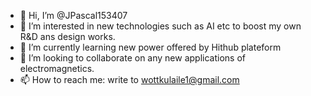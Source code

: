- 👋 Hi, I’m @JPascal153407
- 👀 I’m interested in new technologies such as AI etc to boost my own R&D ans design works.
- 🌱 I’m currently learning new power offered by Hithub plateform 
- 💞️ I’m looking to collaborate on any new applications of electromagnetics.
- 📫 How to reach me: write to wottkulaile1@gmail.com

<!---
JPascal153407/JPascal153407 is a ✨ special ✨ repository because its `README.md` (this file) appears on your GitHub profile.
You can click the Preview link to take a look at your changes.
--->
